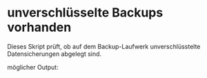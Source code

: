 # unverschlüsselte Backups vorhanden
Dieses Skript prüft, ob auf dem Backup-Laufwerk unverschlüsstelte Datensicherungen abgelegt sind.

möglicher Output:
